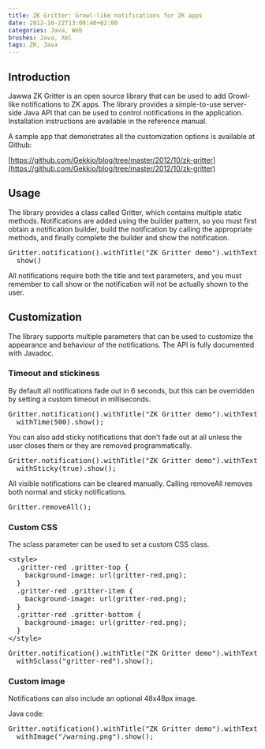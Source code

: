```yaml
---
title: ZK Gritter: Growl-like notifications for ZK apps
date: 2012-10-22T13:08:40+02:00
categories: Java, Web
brushes: Java, Xml
tags: ZK, Java
---
```


## Introduction

Jawwa ZK Gritter is an open source library that can be used to add Growl-like notifications to ZK apps. The library provides a simple-to-use server-side Java API that can be used to control notifications in the application. Installation instructions are available in the reference manual.

A sample app that demonstrates all the customization options is available at Github:

[https://github.com/Gekkio/blog/tree/master/2012/10/zk-gritter](https://github.com/Gekkio/blog/tree/master/2012/10/zk-gritter)

## Usage

The library provides a class called Gritter, which contains multiple static methods. Notifications are added using the builder pattern, so you must first obtain a notification builder, build the notification by calling the appropriate methods, and finally complete the builder and show the notification.

<pre class="brush: java">
Gritter.notification().withTitle("ZK Gritter demo").withText(LOREM_IPSUM).
  show()
</pre>

All notifications require both the title and text parameters, and you must remember to call show or the notification will not be actually shown to the user.

## Customization

The library supports multiple parameters that can be used to customize the appearance and behaviour of the notifications. The API is fully documented with Javadoc.

### Timeout and stickiness

By default all notifications fade out in 6 seconds, but this can be overridden by setting a custom timeout in milliseconds.

<pre class="brush: java">
Gritter.notification().withTitle("ZK Gritter demo").withText(LOREM_IPSUM).
  withTime(500).show();
</pre>

You can also add sticky notifications that don't fade out at all unless the user closes them or they are removed programmatically.

<pre class="brush: java">
Gritter.notification().withTitle("ZK Gritter demo").withText(LOREM_IPSUM).
  withSticky(true).show();
</pre>

All visible notifications can be cleared manually. Calling removeAll removes both normal and sticky notifications.

<pre class="brush: java">
Gritter.removeAll();
</pre>

### Custom CSS

The sclass parameter can be used to set a custom CSS class.

<pre class="brush: xml">
&lt;style&gt;
  .gritter-red .gritter-top {
    background-image: url(gritter-red.png);
  }
  .gritter-red .gritter-item {
    background-image: url(gritter-red.png);
  }
  .gritter-red .gritter-bottom {
    background-image: url(gritter-red.png);
  }
&lt;/style&gt;
</pre>

<pre class="brush: java">
Gritter.notification().withTitle("ZK Gritter demo").withText(LOREM_IPSUM).
  withSclass("gritter-red").show();
</pre>

### Custom image

Notifications can also include an optional 48x48px image.

Java code:

<pre class="brush: java">
Gritter.notification().withTitle("ZK Gritter demo").withText(LOREM_IPSUM).
  withImage("/warning.png").show();
</pre>
